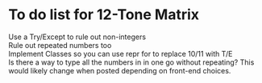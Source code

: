 # To do list for 12-Tone Matrix
Use a Try/Except to rule out non-integers   
Rule out repeated numbers too  
Implement Classes so you can use repr for to replace 10/11 with T/E  
Is there a way to type all the numbers in in one go without repeating? This would likely change when posted depending on front-end choices.